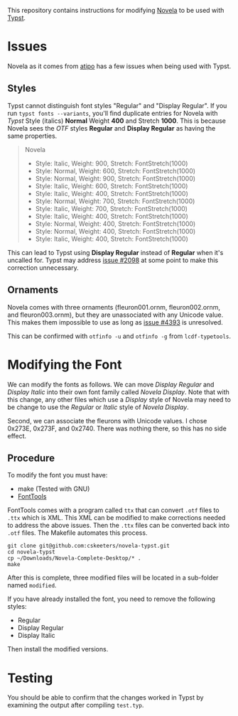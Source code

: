This repository contains instructions for modifying [Novela] to be used with [Typst].

# Issues

Novela as it comes from [atipo] has a few issues when being used with Typst.

## Styles

Typst cannot distinguish font styles "Regular" and "Display Regular".  If you run `typst fonts --variants`, you'll find duplicate entries for Novela with *Typst* Style (italics) **Normal** Weight **400** and Stretch **1000**.  This is because Novela sees the *OTF* styles **Regular** and **Display Regular** as having the same properties.

> Novela
> - Style: Italic, Weight: 900, Stretch: FontStretch(1000)
> - Style: Normal, Weight: 600, Stretch: FontStretch(1000)
> - Style: Normal, Weight: 900, Stretch: FontStretch(1000)
> - Style: Italic, Weight: 600, Stretch: FontStretch(1000)
> - Style: Italic, Weight: 400, Stretch: FontStretch(1000)
> - Style: Normal, Weight: 700, Stretch: FontStretch(1000)
> - Style: Italic, Weight: 700, Stretch: FontStretch(1000)
> - Style: Italic, Weight: 400, Stretch: FontStretch(1000)
> - Style: Normal, Weight: 400, Stretch: FontStretch(1000)
> - Style: Normal, Weight: 400, Stretch: FontStretch(1000)
> - Style: Italic, Weight: 400, Stretch: FontStretch(1000)

This can lead to Typst using **Display Regular** instead of **Regular** when it's uncalled for.  Typst may address [issue #2098](https://github.com/typst/typst/issues/2098) at some point to make this correction unnecessary.

## Ornaments

Novela comes with three ornaments (fleuron001.ornm, fleuron002.ornm, and fleuron003.ornm), but they are unassociated with any Unicode value.  This makes them impossible to use as long as [issue #4393](https://github.com/typst/typst/issues/4393) is unresolved.

This can be confirmed with `otfinfo -u` and `otfinfo -g` from `lcdf-typetools`.


# Modifying the Font

We can modify the fonts as follows.  We can move *Display Regular* and *Display Italic* into their own font family called *Novela Display*. Note that with this change, any other files which use a *Display* style of Novela may need to be change to use the *Regular* or *Italic* style of *Novela Display*.

Second, we can associate the fleurons with Unicode values.  I chose 0x273E, 0x273F, and 0x2740.  There was nothing there, so this has no side effect.

## Procedure

To modify the font you must have:

* make (Tested with GNU)
* [FontTools]

FontTools comes with a program called `ttx` that can convert `.otf` files to `.ttx` which is XML.  This XML can be modified to make corrections needed to address the above issues.  Then the `.ttx` files can be converted back into `.otf` files.  The Makefile automates this process.

    git clone git@github.com:cskeeters/novela-typst.git
    cd novela-typst
    cp ~/Downloads/Novela-Complete-Desktop/* .
    make

After this is complete, three modified files will be located in a sub-folder named `modified`.

If you have already installed the font, you need to remove the following styles:

* Regular
* Display Regular
* Display Italic

Then install the modified versions.


# Testing

You should be able to confirm that the changes worked in Typst by examining the output after compiling `test.typ`.


[atipo]: https://www.atipofoundry.com/
[FontTools]: https://github.com/fonttools/fonttools
[Novela]: https://www.atipofoundry.com/fonts/novela
[Typst]: https://github.com/typst/typst
